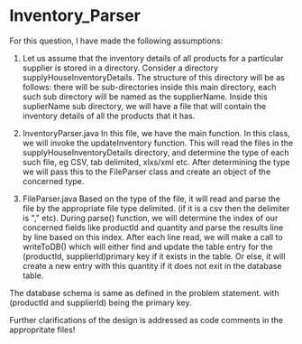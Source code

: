 # Inventory_Parser

For this question, I have made the following assumptions:
1. Let us assume that the inventory details of all products for a particular supplier is stored in a directory. Consider a directory supplyHouseInventoryDetails. The structure of this directory will be as follows: there will be sub-directories inside this main directory, each such sub directory will be named as the supplierName. Inside this suplierName sub directory, we will have a file that will contain the inventory details of all the products that it has.

2. InventoryParser.java
In this file, we have the main function. 
In this class, we will invoke the updateInventory function. This will read the files in the supplyHouseInventoryDetails directory, and determine the type of each such file, eg CSV, tab delimited, xlxs/xml etc. After determining the type we will pass this to the FileParser class and create an object of the concerned type.

3. FileParser.java
Based on the type of the file, it will read and parse the file by the appropriate file type delimited. (if it is a csv then the delimiter is "," etc). During parse() function, we will determine the index of our concerned fields like productId and quantity and parse the results line by line based on this index. After each line read, we will make a call to writeToDB() which will either find and update the table entry for the (productId, supplierId)primary key if it exists in the table. Or else, it will create a new entry with this quantity if it does not exit in the database table.

The database schema is same as defined in the problem statement. with (productId and supplierId) being the primary key.

Further clarifications of the design is addressed as code comments in the appropritate files!
